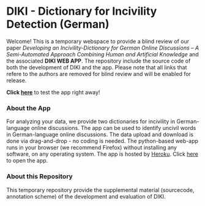 # DIKI - Dictionary for Incivility Detection (German)

Welcome! This is a temporary webspace to provide a blind review of our paper *Developing an Incivility-Dictionary for German Online Discussions – 
A Semi-Automated Approach Combining Human and Artificial Knowledge* and the associated **DIKI WEB APP**. The repository include the source code of both the development of DIKI and the app. Please note that all links that refere to the authors are removed for blind review and will be enabled for release.

**Click [here](https://diki-web-app.herokuapp.com/)** to test the app right away!

### About the App

For analyzing your data, we provide two dictionaries for incivility in German-language online discussions. The app can be used to identify uncivil words in German-language online discussions. The data upload and download is done via drag-and-drop - no coding is needed. The python-based web-app runs in your browser (we recommend Firefox) without installing any software, on any operating system. The app is hosted by [Heroku](https://www.heroku.com/). Click [here](https://diki-web-app.herokuapp.com/) to open the app. 


### About this Repository

This temporary repository provide the supplemental material (sourcecode, annotation scheme) of the development and evaluation of DIKI. 

